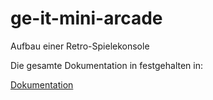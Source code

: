 # ge-it-mini-arcade
Aufbau einer Retro-Spielekonsole

Die gesamte Dokumentation in festgehalten in:

[Dokumentation](Mini%20Arcade%20Doku.docx)
